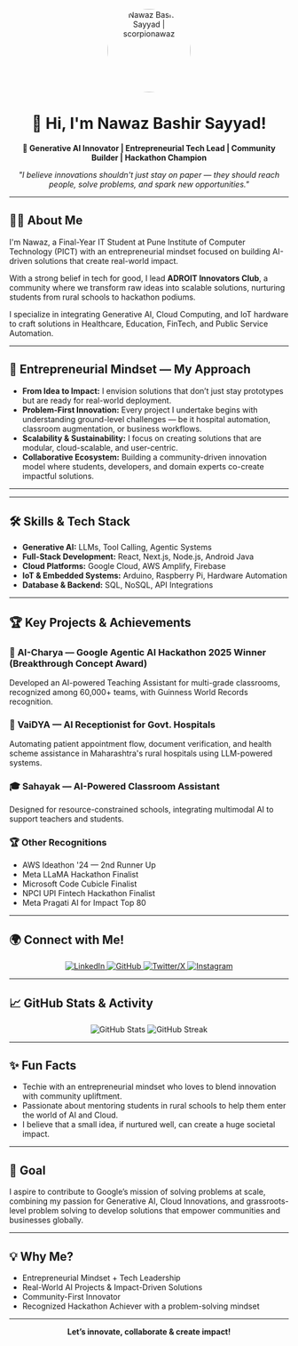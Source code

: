 <!-- Banner/Profile Picture -->
<p align="center">
  <img src="https://github.com/scorpionawaz.png" alt="Nawaz Bashir Sayyad | scorpionawaz" width="150" style="border-radius:50%;">
</p>

<h1 align="center">👋 Hi, I'm Nawaz Bashir Sayyad!</h1>
<p align="center">
  <b>🚀 Generative AI Innovator | Entrepreneurial Tech Lead | Community Builder | Hackathon Champion</b>
</p>

<p align="center"><i>
"I believe innovations shouldn't just stay on paper — they should reach people, solve problems, and spark new opportunities."
</i></p>

---

## 👨‍💻 About Me

I'm Nawaz, a Final-Year IT Student at Pune Institute of Computer Technology (PICT) with an entrepreneurial mindset focused on building AI-driven solutions that create real-world impact.

With a strong belief in tech for good, I lead <b>ADROIT Innovators Club</b>, a community where we transform raw ideas into scalable solutions, nurturing students from rural schools to hackathon podiums.

I specialize in integrating Generative AI, Cloud Computing, and IoT hardware to craft solutions in Healthcare, Education, FinTech, and Public Service Automation.

---

## 🧠 Entrepreneurial Mindset — My Approach

- **From Idea to Impact:** I envision solutions that don’t just stay prototypes but are ready for real-world deployment.
- **Problem-First Innovation:** Every project I undertake begins with understanding ground-level challenges — be it hospital automation, classroom augmentation, or business workflows.
- **Scalability & Sustainability:** I focus on creating solutions that are modular, cloud-scalable, and user-centric.
- **Collaborative Ecosystem:** Building a community-driven innovation model where students, developers, and domain experts co-create impactful solutions.

---


---

## 🛠️ Skills & Tech Stack

- **Generative AI:** LLMs, Tool Calling, Agentic Systems
- **Full-Stack Development:** React, Next.js, Node.js, Android Java
- **Cloud Platforms:** Google Cloud, AWS Amplify, Firebase
- **IoT & Embedded Systems:** Arduino, Raspberry Pi, Hardware Automation
- **Database & Backend:** SQL, NoSQL, API Integrations

---

## 🏆 Key Projects & Achievements

### 🥇 **AI-Charya** — Google Agentic AI Hackathon 2025 Winner (Breakthrough Concept Award)
Developed an AI-powered Teaching Assistant for multi-grade classrooms, recognized among 60,000+ teams, with Guinness World Records recognition.

### 🏥 **VaiDYA** — AI Receptionist for Govt. Hospitals
Automating patient appointment flow, document verification, and health scheme assistance in Maharashtra's rural hospitals using LLM-powered systems.

### 🎓 **Sahayak** — AI-Powered Classroom Assistant
Designed for resource-constrained schools, integrating multimodal AI to support teachers and students.

### 🏆 Other Recognitions
- AWS Ideathon '24 — 2nd Runner Up
- Meta LLaMA Hackathon Finalist
- Microsoft Code Cubicle Finalist
- NPCI UPI Fintech Hackathon Finalist
- Meta Pragati AI for Impact Top 80

---

## 🌍 Connect with Me!

<p align="center">
  <a href="https://www.linkedin.com/in/scorpionawaz/" target="_blank">
    <img src="https://img.shields.io/badge/LinkedIn-blue?logo=linkedin" alt="LinkedIn">
  </a>
  <a href="https://github.com/scorpionawaz" target="_blank">
    <img src="https://img.shields.io/badge/GitHub-black?logo=github" alt="GitHub">
  </a>
  <a href="https://twitter.com/scorpionawaz" target="_blank">
    <img src="https://img.shields.io/badge/Twitter-blue?logo=twitter" alt="Twitter/X">
  </a>
  <a href="https://instagram.com/scorpionawaz" target="_blank">
    <img src="https://img.shields.io/badge/Instagram-833AB4?logo=instagram" alt="Instagram">
  </a>
</p>

---

## 📈 GitHub Stats & Activity

<p align="center">
  <img src="https://github-readme-stats.vercel.app/api?username=scorpionawaz&show_icons=true&theme=radical" alt="GitHub Stats">
  <img src="https://github-readme-streak-stats.herokuapp.com/?user=scorpionawaz&theme=radical" alt="GitHub Streak">
</p>

---

## ✨ Fun Facts

- Techie with an entrepreneurial mindset who loves to blend innovation with community upliftment.
- Passionate about mentoring students in rural schools to help them enter the world of AI and Cloud.
- I believe that a small idea, if nurtured well, can create a huge societal impact.

---

## 🎯 Goal

I aspire to contribute to Google’s mission of solving problems at scale, combining my passion for Generative AI, Cloud Innovations, and grassroots-level problem solving to develop solutions that empower communities and businesses globally.

---

## 💡 Why Me?

- Entrepreneurial Mindset + Tech Leadership
- Real-World AI Projects & Impact-Driven Solutions
- Community-First Innovator
- Recognized Hackathon Achiever with a problem-solving mindset

---

<p align="center">
  <b>Let’s innovate, collaborate & create impact!</b>
</p>
